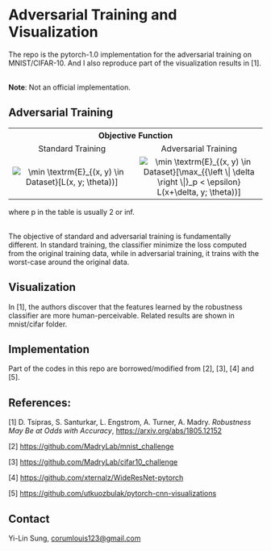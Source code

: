 # Adversarial Training and Visualization

The repo is the pytorch-1.0 implementation for the adversarial training on MNIST/CIFAR-10. And I also reproduce part of the visualization results in [1]. <br/><br/>

**Note**: Not an official implementation.

## Adversarial Training

<table align="center">
    <tbody> 
    <tr> 
        <th colspan="2"> Objective Function  </th>
    </tr>
    <tr>        
        <td width="50%" align="center"> Standard Training </td>
        <td width="50%" align="center"> Adversarial Training </td>
    </tr>
    <tr>
        <td width="50%" align="center"> <img src="https://latex.codecogs.com/gif.latex?\min&space;\textrm{E}_{(x,&space;y)&space;\in&space;Dataset}[L(x,&space;y;&space;\theta))]" title="\min \textrm{E}_{(x, y) \in Dataset}[L(x, y; \theta))]"> </td>
        <td width="50%" align="center"> <img src="https://latex.codecogs.com/gif.latex?\min&space;\textrm{E}_{(x,&space;y)&space;\in&space;Dataset}[\max_{{\left&space;\|&space;\delta&space;\right&space;\|}_p&space;<&space;\epsilon}&space;L(x&plus;\delta,&space;y;&space;\theta))]" title="\min \textrm{E}_{(x, y) \in Dataset}[\max_{{\left \| \delta \right \|}_p < \epsilon} L(x+\delta, y; \theta))]"> </td>
    </tr>
    </tbody>
</table>

where p in the table is usually 2 or inf. <br/><br/>

The objective of standard and adversarial training is fundamentally different. In standard training, the classifier minimize the loss computed from the original training data, while in adversarial training, it trains with the worst-case around the original data.

## Visualization

In [1], the authors discover that the features learned by the robustness classifier are more human-perceivable. Related results are shown in mnist/cifar folder.

## Implementation

Part of the codes in this repo are borrowed/modified from [2], [3], [4] and [5].

## References:

[1] D. Tsipras, S. Santurkar, L. Engstrom, A. Turner, A. Madry. *Robustness May Be at Odds with Accuracy*, https://arxiv.org/abs/1805.12152

[2] https://github.com/MadryLab/mnist_challenge

[3] https://github.com/MadryLab/cifar10_challenge

[4] https://github.com/xternalz/WideResNet-pytorch

[5] https://github.com/utkuozbulak/pytorch-cnn-visualizations


## Contact 
Yi-Lin Sung, corumlouis123@gmail.com


